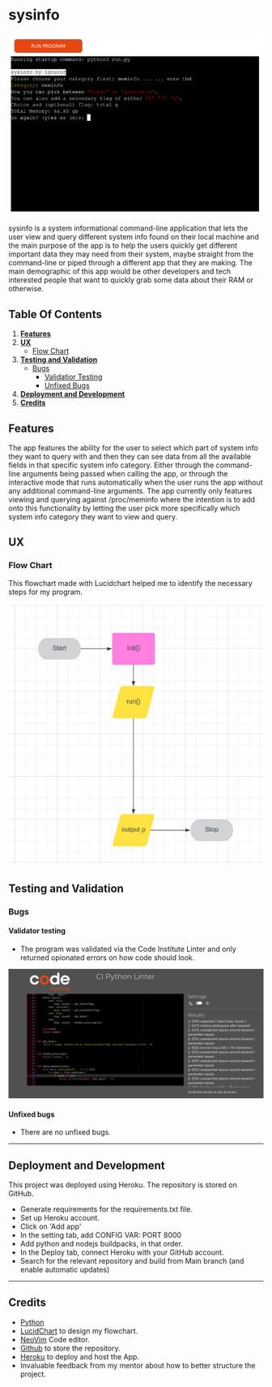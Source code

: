 # **sysinfo**
![sysinfo logo](assets/readme/logo.png "sysinfo logo")

sysinfo is a system informational command-line application that lets the user view and query different system info found on their local machine and the main purpose of the app is to help the users quickly get different important data they may need from their system, maybe straight from the command-line or piped through a different app that they are making.
The main demographic of this app would be other developers and tech interested people that want to quickly grab some data about their RAM or otherwise.

## **Table Of Contents**

1. [**Features**](#features)
3. [**UX**](#ux)
    - [Flow Chart](#flow-chart)
4. [**Testing and Validation**](#testing-and-validation)
   - [Bugs](#bugs)
     - [Validatior Testing](#validator-testing)
     - [Unfixed Bugs](#unfixed-bugs)
5. [**Deployment and Development**](#deployment-and-development)
6. [**Credits**](#credits)

## **Features**

The app features the ability for the user to select which part of system info they want to query with and then they can see data from all the available fields in that specific system info category. 
Either through the command-line arguments being passed when calling the app, or through the interactive mode that runs automatically when the user runs the app without any additional command-line arguments.
The app currently only features viewing and querying against /proc/meminfo where the intention is to add onto this functionality by letting the user pick more specifically which system info category they want to view and query.

## **UX**

### **Flow Chart**

This flowchart made with Lucidchart helped me to identify the necessary steps for my program.

![Flowchart](assets/readme/flowchart.png)


## **Testing and Validation**

### **Bugs**

#### **Validator testing**

- The program was validated via the Code Institute Linter and only returned opionated errors on how code should look.

![Validator result](assets/readme/validator.png)

#### **Unfixed bugs**

- There are no unfixed bugs.

---

## **Deployment and Development**

This project was deployed using Heroku. The repository is stored on GitHub.

- Generate requirements for the requirements.txt file.
- Set up Heroku account.
- Click on 'Add app'
- In the setting tab, add CONFIG VAR: PORT 8000
- Add python and nodejs buildpacks, in that order.
- In the Deploy tab, connect Heroku with your GitHub account.
- Search for the relevant repository and build from Main branch (and enable automatic updates)

---

## **Credits**

- [Python](https://docs.python.org/3/)
- [LucidChart](https://lucid.app/) to design my flowchart.
- [NeoVim](https://neovim.io/) Code editor.
- [Github](https://github.com/) to store the repository.
- [Heroku](https://dashboard.heroku.com/apps) to deploy and host the App.
- Invaluable feedback from my mentor about how to better structure the project.



